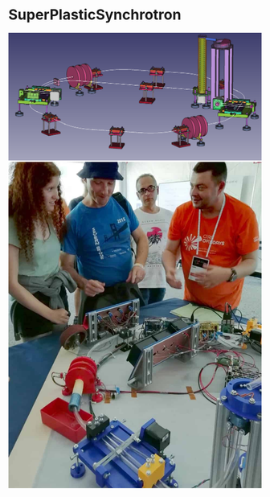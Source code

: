 # SuperPlasticSynchrotron
![Alt text](images/cad.png?raw=true "CAD")
![Alt text](images/real.jpg?raw=true "At CERN open days")
